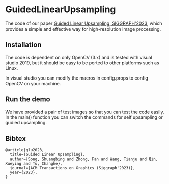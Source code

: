 # GuidedLinearUpsampling

The code of our paper [Guided Linear Upsampling, SIGGRAPH'2023](https://arxiv.org/abs/2307.09582), which provides a simple and effective way for high-resolution image processing.


## Installation
The code is dependent on only OpenCV (3.x) and is tested with visual studio 2019, but it should be easy to be ported to other platforms such as Linux.

In visual studio you can modify the macros in config.props to config OpenCV on your machine.

## Run the demo

We have provided a pair of test images so that you can test the code easily. In the main() function you can switch the commands for self upsampling or gudied upsampling.

## Bibtex
```
@article{glu2023,
  title={Guided Linear Upsampling},
  author={Song, Shuangbing and Zhong, Fan and Wang, Tianju and Qin, Xueying and Tu, Changhe},
  journal={ACM Transactions on Graphics (Siggraph'2023)},
  year={2023},
}
```
